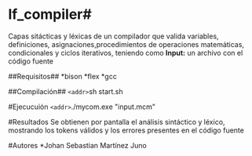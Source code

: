 # lf_compiler#


Capas sitácticas y léxicas de un compilador que valida variables, definiciones, asignaciones,procedimientos de operaciones matemáticas, condicionales y ciclos iterativos, teniendo como **Input:** un archivo con el código fuente

##Requisitos##
*bison
*flex
*gcc

##Compilación##
`<addr>`sh start.sh

#Ejecucuión
`<addr>`./mycom.exe "input.mcm"

#Resultados
Se obtienen por pantalla el análisis sintáctico y léxico, mostrando los tokens válidos y los errores presentes en el código fuente

#Autores
*Johan Sebastian Martínez Juno
